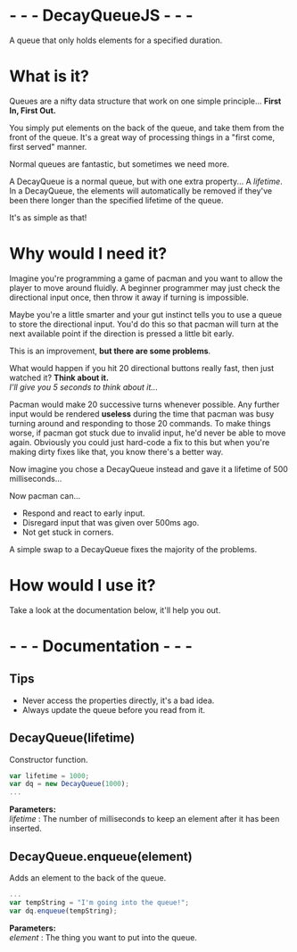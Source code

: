 # - - - DecayQueueJS - - -
A queue that only holds elements for a specified duration.

# What is it?
Queues are a nifty data structure that work on one simple principle... **First In, First Out.**

You simply put elements on the back of the queue, and take them from the front of the queue. It's a great way of processing things in a "first come, first served" manner.

Normal queues are fantastic, but sometimes we need more.

A DecayQueue is a normal queue, but with one extra property... A _lifetime_. 
In a DecayQueue, the elements will automatically be removed if they've been there longer than the specified lifetime of the queue.

It's as simple as that!

# Why would I need it?





Imagine you're programming a game of pacman and you want to allow the player to move around fluidly. A beginner programmer may just check the directional input once, then throw it away if turning is impossible.

Maybe you're a little smarter and your gut instinct tells you to use a queue to store the directional input. You'd do this so that pacman will turn at the next available point if the direction is pressed a little bit early.

This is an improvement, **but there are some problems**.

What would happen if you hit 20 directional buttons really fast, then just watched it? **Think about it.**  
_I'll give you 5 seconds to think about it..._

Pacman would make 20 successive turns whenever possible. Any further input would be rendered **useless** during the time that pacman was busy turning around and responding to those 20 commands. To make things worse, if pacman got stuck due to invalid input, he'd never be able to move again. Obviously you could just hard-code a fix to this but when you're making dirty fixes like that, you know there's a better way.

Now imagine you chose a DecayQueue instead and gave it a lifetime of 500 milliseconds...

Now pacman can...
* Respond and react to early input.
* Disregard input that was given over 500ms ago.
* Not get stuck in corners.

A simple swap to a DecayQueue fixes the majority of the problems.

# How would I use it?

Take a look at the documentation below, it'll help you out.

# - - - Documentation - - -

## Tips
* Never access the properties directly, it's a bad idea.
* Always update the queue before you read from it.

## DecayQueue(lifetime)

Constructor function.  
```javascript
var lifetime = 1000;
var dq = new DecayQueue(1000);
...
```  
**Parameters:**  
*lifetime* : The number of milliseconds to keep an element after it has been inserted.

## DecayQueue.enqueue(element)
Adds an element to the back of the queue.  
```javascript
...
var tempString = "I'm going into the queue!";
var dq.enqueue(tempString);
```  
**Parameters:**  
*element* : The thing you want to put into the queue.
